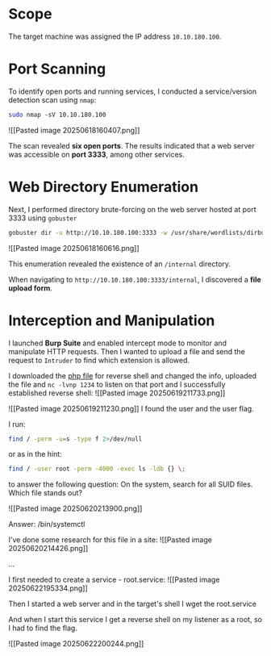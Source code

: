 
# Scope
The target machine was assigned the IP address `10.10.180.100`.
# Port Scanning

To identify open ports and running services, I conducted a service/version detection scan using `nmap`:
```bash
sudo nmap -sV 10.10.180.100
```
![[Pasted image 20250618160407.png]]

The scan revealed **six open ports**. The results indicated that a web server was accessible on **port 3333**, among other services.
# Web Directory Enumeration
Next, I performed directory brute-forcing on the web server hosted at port 3333 using `gobuster`
```bash
gobuster dir -u http://10.10.180.100:3333 -w /usr/share/wordlists/dirbuster/directory-list-1.0.txt
```

![[Pasted image 20250618160616.png]]

This enumeration revealed the existence of an `/internal` directory.

When navigating to `http://10.10.180.100:3333/internal`, I discovered a **file upload form**.

# Interception and Manipulation
I launched **Burp Suite** and enabled intercept mode to monitor and manipulate HTTP requests.
Then I wanted to upload a file and send the request to `Intruder` to find which extension is allowed.

I downloaded the [php file](https://github.com/pentestmonkey/php-reverse-shell/blob/master/php-reverse-shell.php) for reverse shell and changed the info, uploaded the file and `nc -lvnp 1234` to listen on that port and I successfully established reverse shell:
![[Pasted image 20250619211733.png]]


![[Pasted image 20250619211230.png]]
I found the user and the user flag.


I run:
```bash
find / -perm -u=s -type f 2>/dev/null
```
or as in the hint:
```bash
find / -user root -perm -4000 -exec ls -ldb {} \;
```
to answer the following question: On the system, search for all SUID files. Which file stands out?

![[Pasted image 20250620213900.png]]

Answer: /bin/systemctl

I've done some research for this file in a site:
![[Pasted image 20250620214426.png]]

...

I first needed to create a service - root.service:
![[Pasted image 20250622195334.png]]

Then I started a web server and in the target's shell I wget the root.service

And when I start this service I get a reverse shell on my listener as a root, so I had to find the flag.

![[Pasted image 20250622200244.png]]
